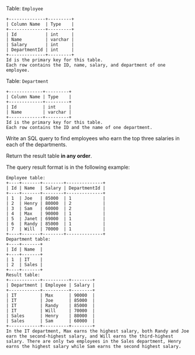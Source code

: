 Table: `Employee`

    
    
    +--------------+---------+
    | Column Name  | Type    |
    +--------------+---------+
    | Id           | int     |
    | Name         | varchar |
    | Salary       | int     |
    | DepartmentId | int     |
    +--------------+---------+
    Id is the primary key for this table.
    Each row contains the ID, name, salary, and department of one employee.
    



Table: `Department`

    
    
    +-------------+---------+
    | Column Name | Type    |
    +-------------+---------+
    | Id          | int     |
    | Name        | varchar |
    +-------------+---------+
    Id is the primary key for this table.
    Each row contains the ID and the name of one department.
    



Write an SQL query to find employees who earn the top three salaries in each
of the departments.

Return the result table **in any order**.

The query result format is in the following example:



    
    
    Employee table:
    +----+-------+--------+--------------+
    | Id | Name  | Salary | DepartmentId |
    +----+-------+--------+--------------+
    | 1  | Joe   | 85000  | 1            |
    | 2  | Henry | 80000  | 2            |
    | 3  | Sam   | 60000  | 2            |
    | 4  | Max   | 90000  | 1            |
    | 5  | Janet | 69000  | 1            |
    | 6  | Randy | 85000  | 1            |
    | 7  | Will  | 70000  | 1            |
    +----+-------+--------+--------------+
    Department table:
    +----+-------+
    | Id | Name  |
    +----+-------+
    | 1  | IT    |
    | 2  | Sales |
    +----+-------+
    Result table:
    +------------+----------+--------+
    | Department | Employee | Salary |
    +------------+----------+--------+
    | IT         | Max      | 90000  |
    | IT         | Joe      | 85000  |
    | IT         | Randy    | 85000  |
    | IT         | Will     | 70000  |
    | Sales      | Henry    | 80000  |
    | Sales      | Sam      | 60000  |
    +------------+----------+--------+
    In the IT department, Max earns the highest salary, both Randy and Joe earn the second-highest salary, and Will earns the third-highest salary. There are only two employees in the Sales department, Henry earns the highest salary while Sam earns the second highest salary.
    


